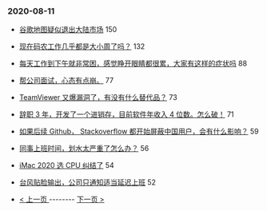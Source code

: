 ### 2020-08-11 
- [谷歌地图疑似退出大陆市场](https://www.v2ex.com/t/697280) 150
- [现在码农工作几乎都是大小周了吗？](https://www.v2ex.com/t/697252) 132
- [每天工作到下午就非常困，感觉睁开眼睛都很累，大家有这样的症状吗](https://www.v2ex.com/t/697263) 88
- [帮公司面试，心态有点崩。](https://www.v2ex.com/t/697203) 77
- [TeamViewer 又爆漏洞了，有没有什么替代品？](https://www.v2ex.com/t/697255) 73
- [辞职 3 年，开发了一个进销存，目前软件年收入 4 位数。怎么破！](https://www.v2ex.com/t/697319) 71
- [如果后续 Github， Stackoverflow 都开始屏蔽中国用户，会有什么影响？](https://www.v2ex.com/t/697389) 59
- [同事上班时间，划水太严重了怎么办？](https://www.v2ex.com/t/697265) 56
- [iMac 2020 选 CPU 纠结了](https://www.v2ex.com/t/697258) 54
- [台风贴脸输出，公司只通知适当延迟上班](https://www.v2ex.com/t/697238) 52 

- [ < 上一页 ](https://github.com/able8/v2ex-hot-record/blob/master/2020-08-10.md) -------- [ 下一页 > ](https://github.com/able8/v2ex-hot-record/blob/master/2020-08-12.md)